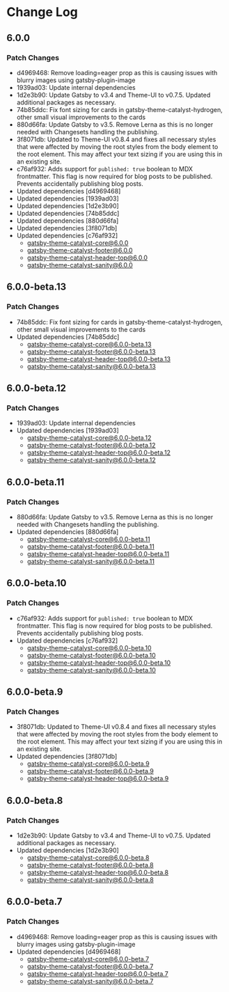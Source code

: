 # Change Log

## 6.0.0

### Patch Changes

- d4969468: Remove loading=eager prop as this is causing issues with blurry images using gatsby-plugin-image
- 1939ad03: Update internal dependencies
- 1d2e3b90: Update Gatsby to v3.4 and Theme-UI to v0.7.5. Updated additional packages as necessary.
- 74b85ddc: Fix font sizing for cards in gatsby-theme-catalyst-hydrogen, other small visual improvements to the cards
- 880d66fa: Update Gatsby to v3.5. Remove Lerna as this is no longer needed with Changesets handling the publishing.
- 3f8071db: Updated to Theme-UI v0.8.4 and fixes all necessary styles that were affected by moving the root styles from the body element to the root element. This may affect your text sizing if you are using this in an existing site.
- c76af932: Adds support for `published: true` boolean to MDX frontmatter. This flag is now required for blog posts to be published. Prevents accidentally publishing blog posts.
- Updated dependencies [d4969468]
- Updated dependencies [1939ad03]
- Updated dependencies [1d2e3b90]
- Updated dependencies [74b85ddc]
- Updated dependencies [880d66fa]
- Updated dependencies [3f8071db]
- Updated dependencies [c76af932]
  - gatsby-theme-catalyst-core@6.0.0
  - gatsby-theme-catalyst-footer@6.0.0
  - gatsby-theme-catalyst-header-top@6.0.0
  - gatsby-theme-catalyst-sanity@6.0.0

## 6.0.0-beta.13

### Patch Changes

- 74b85ddc: Fix font sizing for cards in gatsby-theme-catalyst-hydrogen, other small visual improvements to the cards
- Updated dependencies [74b85ddc]
  - gatsby-theme-catalyst-core@6.0.0-beta.13
  - gatsby-theme-catalyst-footer@6.0.0-beta.13
  - gatsby-theme-catalyst-header-top@6.0.0-beta.13
  - gatsby-theme-catalyst-sanity@6.0.0-beta.13

## 6.0.0-beta.12

### Patch Changes

- 1939ad03: Update internal dependencies
- Updated dependencies [1939ad03]
  - gatsby-theme-catalyst-core@6.0.0-beta.12
  - gatsby-theme-catalyst-footer@6.0.0-beta.12
  - gatsby-theme-catalyst-header-top@6.0.0-beta.12
  - gatsby-theme-catalyst-sanity@6.0.0-beta.12

## 6.0.0-beta.11

### Patch Changes

- 880d66fa: Update Gatsby to v3.5. Remove Lerna as this is no longer needed with Changesets handling the publishing.
- Updated dependencies [880d66fa]
  - gatsby-theme-catalyst-core@6.0.0-beta.11
  - gatsby-theme-catalyst-footer@6.0.0-beta.11
  - gatsby-theme-catalyst-header-top@6.0.0-beta.11
  - gatsby-theme-catalyst-sanity@6.0.0-beta.11

## 6.0.0-beta.10

### Patch Changes

- c76af932: Adds support for `published: true` boolean to MDX frontmatter. This flag is now required for blog posts to be published. Prevents accidentally publishing blog posts.
- Updated dependencies [c76af932]
  - gatsby-theme-catalyst-core@6.0.0-beta.10
  - gatsby-theme-catalyst-footer@6.0.0-beta.10
  - gatsby-theme-catalyst-header-top@6.0.0-beta.10
  - gatsby-theme-catalyst-sanity@6.0.0-beta.10

## 6.0.0-beta.9

### Patch Changes

- 3f8071db: Updated to Theme-UI v0.8.4 and fixes all necessary styles that were affected by moving the root styles from the body element to the root element. This may affect your text sizing if you are using this in an existing site.
- Updated dependencies [3f8071db]
  - gatsby-theme-catalyst-core@6.0.0-beta.9
  - gatsby-theme-catalyst-footer@6.0.0-beta.9
  - gatsby-theme-catalyst-header-top@6.0.0-beta.9

## 6.0.0-beta.8

### Patch Changes

- 1d2e3b90: Update Gatsby to v3.4 and Theme-UI to v0.7.5. Updated additional packages as necessary.
- Updated dependencies [1d2e3b90]
  - gatsby-theme-catalyst-core@6.0.0-beta.8
  - gatsby-theme-catalyst-footer@6.0.0-beta.8
  - gatsby-theme-catalyst-header-top@6.0.0-beta.8
  - gatsby-theme-catalyst-sanity@6.0.0-beta.8

## 6.0.0-beta.7

### Patch Changes

- d4969468: Remove loading=eager prop as this is causing issues with blurry images using gatsby-plugin-image
- Updated dependencies [d4969468]
  - gatsby-theme-catalyst-core@6.0.0-beta.7
  - gatsby-theme-catalyst-footer@6.0.0-beta.7
  - gatsby-theme-catalyst-header-top@6.0.0-beta.7
  - gatsby-theme-catalyst-sanity@6.0.0-beta.7
